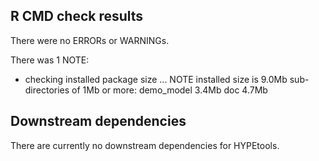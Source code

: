 ## R CMD check results
There were no ERRORs or WARNINGs.

There was 1 NOTE:

* checking installed package size ... NOTE
    installed size is  9.0Mb
    sub-directories of 1Mb or more:
      demo_model   3.4Mb
      doc          4.7Mb

  <Justification Here>

## Downstream dependencies
There are currently no downstream dependencies for HYPEtools.